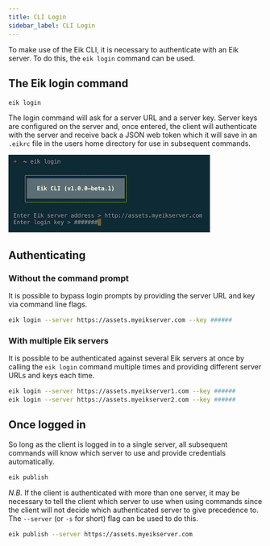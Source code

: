 ```yaml
---
title: CLI Login
sidebar_label: CLI Login
---
```


To make use of the Eik CLI, it is necessary to authenticate with an Eik server. To do this, the `eik login` command can be used.

## The Eik login command

```
eik login
```

The login command will ask for a server URL and a server key. Server keys are configured on the server and, once entered, the client will authenticate with the server and receive back a JSON web token which it will save in an `.eikrc` file in the users home directory for use in subsequent commands.

![Login screenshot](/img/login.png)

## Authenticating

### Without the command prompt

It is possible to bypass login prompts by providing the server URL and key via command line flags.

```sh
eik login --server https://assets.myeikserver.com --key ######
```

### With multiple Eik servers

It is possible to be authenticated against several Eik servers at once by calling the `eik login` command multiple times and providing different server URLs and keys each time.

```sh
eik login --server https://assets.myeikserver1.com --key ######
eik login --server https://assets.myeikserver2.com --key ######
```

## Once logged in

So long as the client is logged in to a single server, all subsequent commands will know which server to use and provide credentials automatically.

```sh
eik publish
```

_N.B._ If the client is authenticated with more than one server, it may be necessary to tell the client which server to use when using commands since the client will not decide which authenticated server to give precedence to. The `--server` (or `-s` for short) flag can be used to do this.

```sh
eik publish --server https://assets.myeikserver.com
```
